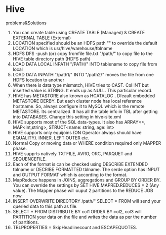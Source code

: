 # Hive
problems&amp;Solutions


1) You can create table using CREATE TABLE (Managed) & CREATE EXTERNAL TABLE (External) 
2) LOCATION specified should be an HDFS path "" to override the default LOCATION which is usr/hive/warehouse/tblname
3) HDFS DFS -push (or) copy fromfile file.txt "/path/" to copy file to the HIVE table directory path (HDFS path)
4) LOAD DATA LOCAL INPATH "/PATH/" INTO tablename to copy file from local
5) LOAD DATA INPATH "/path1/" INTO "/path2/" moves the file from one HDFS location to another
6) When there is data type mismatch, HIVE tries to CAST. Col INT but inserted value is STRING. It ends up as NULL. This particular record.
7) HIVE has METASTORE also known as HCATALOG . Dfeault embedded METASTORE DERBY. But each cluster node has local reference hostname. So, always configure it to MySQL which is the remote METASTORE. Its centralized. It has all the table info in TBL after getting into DATABASES. Change this setting in hive-site.xml
8) HIVE supports most of the SQL data-types. It also has ARRAY<>, MAP<int,string>, STRUCT<name: string, age: int>
9) HIVE supports only equijoins (ON Operator always should have EQUALITY). INNER, LEFT OUTER etc.
10) Normal Copy or moving data or WHERE condition required only MAPPER phase.
11) HIVE supprts natively TXTFILE, AVRO, ORC, PARQUET and SEQUENCEFILE.
12) Each of the format is can be checked using DESCRIBE EXTENDED tblname or DECRIBE FORMATTED tblname. The serde option has INPUT and OUTPUT FORMAT  which is according to the format.
13) MapReduce happens in JOINS, aggregations and GROUP BY ORDER BY. You can override the settings by SET HIVE.MAPRED.REDUCES = 2 (Any value). The Mapper phase will ouput 2 partitions to the REDUCE JOB now.
14) INSERT OVERWRITE DIRECTORY /path/"
    SELECT * FROM will send your queried data to this path as file.
14) SELECT * FROM DISTRIBUTE BY col1 ORDER BY col2, col3 will PARTITION your data on the file and writes the data as per the number of partitions.
15) TBLPROPERTIES = SkipHeadlinecount and ESCAPEQUOTES.
